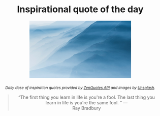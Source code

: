 
<div align="center">

# Inspirational quote of the day

<img src="./data/photo.jpeg" alt="Beautiful nature photo" width="320" height="180">

<sub><i>Daily dose of inspiration quotes provided by [ZenQuotes API](https://zenquotes.io/) and images by [Unsplash](https://unsplash.com/).</i></sub>


<blockquote>&ldquo;The first thing you learn in life is you're a fool. The last thing you learn in life is you're the same fool.  &rdquo; &mdash; <footer>Ray Bradbury</footer></blockquote>

</div>
